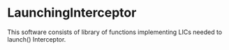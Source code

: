 LaunchingInterceptor
====================

This software consists of library of functions implementing LICs needed to launch() Interceptor.
